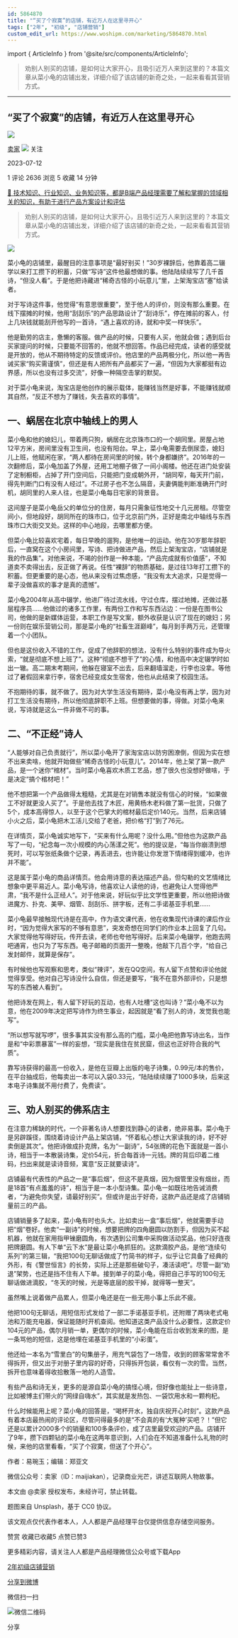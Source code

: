 ```yaml
---
id: 5864870
title: "“买了个寂寞”的店铺，有近万人在这里寻开心"
tags: ["2年", "初级", "店铺营销"]
custom_edit_url: https://www.woshipm.com/marketing/5864870.html
---
```

import { ArticleInfo } from '@site/src/components/ArticleInfo';

<ArticleInfo
    author="卖家"
    authorLink="https://www.woshipm.com/u/1521203"
    published="2023-07-12"
    views={2636}
    comments={1}
    collects={5}
/>

> 劝别人别买的店铺，是如何让大家开心，且吸引近万人来到这里的？本篇文章从菜小龟的店铺出发，详细介绍了该店铺的新奇之处，一起来看看其营销方式。

---

## “买了个寂寞”的店铺，有近万人在这里寻开心

[![](https://static.woshipm.com/view/woshipm_api_def_20230530181218_8651.png?imageView2/1/w/72/h/72/q/100)](https://www.woshipm.com/u/1521203)

[卖家](https://www.woshipm.com/u/1521203) ![](https://static.woshipm.com/tag/1101_1@2x.png) 关注

2023-07-12

1 评论 2636 浏览 5 收藏 14 分钟

[🔗 技术知识、行业知识、业务知识等，都是B端产品经理需要了解和掌握的领域相关的知识，有助于进行产品方案设计和评估](https://ke.qidianla.com/courses/bcpm)

> 劝别人别买的店铺，是如何让大家开心，且吸引近万人来到这里的？本篇文章从菜小龟的店铺出发，详细介绍了该店铺的新奇之处，一起来看看其营销方式。

![](https://image.woshipm.com/2023/04/13/56b1a120-d9ef-11ed-a8b0-00163e0b5ff3.jpg)

菜小龟的店铺里，最醒目的注意事项是“最好别买！”30岁裸辞后，他靠着高二辍学以来打工攒下的积蓄，只做“写诗”这件他最想做的事。他陆陆续续写了几千首诗，“但没人看”。于是他把诗藏进“稀奇古怪的小玩意儿”里，上架淘宝店“塞”给读者。

对于写诗这件事，他觉得“有意思很重要”，至于他人的评价，则没有那么重要。在线下摆摊的时候，他用“刮刮乐”的产品思路设计了“刮诗乐”，停在摊前的客人，付上几块钱就能刮开他写的一首诗，“遇上喜欢的诗，就和中奖一样快乐”。

他是勤劳的店主，惫懒的客服。做产品的时候，只要有人买，他就会做；遇到后台买家提问的时候，只要能不回答的，他就不想回答。作品已经完成，读者的感受就是开放的，他从不期待特定的反馈或评价。他店里的产品两极分化，所以他一再告诫买家“购买需谨慎”，但还是有人把所有产品都买了一遍，“但因为大家都挺有边界感，所以也没有过多交流”，好像一种隔空击掌的默契。

对于菜小龟来说，淘宝店是他创作的展示载体，能赚钱当然是好事，不能赚钱就顺其自然，“反正不想为了赚钱，失去喜欢的事情”。

## 一、蜗居在北京中轴线上的男人

菜小龟和他的媳妇儿，带着两只狗，蜗居在北京珠市口的一个胡同里。房屋占地12平方米，房间里没有卫生间，也没有阳台。早上，菜小龟需要去倒尿壶，媳妇儿上班，他赋闲在家，“两人都待在房间里的时候，转个身都嫌挤”。2016年的一次翻修后，菜小龟加盖了外屋，还用工地棚子做了一间小阁楼。他还在进门处安装了定制橱柜，占掉了开门空间后，只能把门变成朝外开，“胡同窄，每天开门前，得先判断门口有没有人经过”。不过房子也不怎么隔音，夫妻俩能判断准确开门时机，胡同里的人来人往，也是菜小龟每日宅家的背景音。

这间屋子是菜小龟岳父的单位分的住房，每月只需象征性地交十几元房租。尽管空间小，但地段好，胡同所在的珠市口，位于北京前门外，正好是南北中轴线与东西珠市口大街交叉处。这样的中心地段，去哪里都方便。

但菜小龟比较喜欢宅着，每日早晚的遛狗，是他唯一的运动。他在30岁那年辞职后，一直窝在这个小房间里，写诗、把诗做进产品，然后上架淘宝店，“店铺就是我的作品集”。对他来说，不竭的创作是一种本能，“产品完成就有价值感”，不知道卖不卖得出去，反正做了再说。任性“裸辞”的物质基础，是过往13年打工攒下的积蓄。但更重要的是心态，他从来没有过焦虑感，“我没有太大追求，只是觉得一辈子没做喜欢的事才是真的遗憾”。

菜小龟2004年从高中辍学，他进厂待过流水线，守过仓库，摆过地摊，还做过基层程序员……他做过的诸多工作里，有两份工作和写东西沾边：一份是在图书公司，他做的是新媒体运营，本职工作是写文案，额外收获是认识了现在的媳妇；另一份则在娱乐营销公司，那是菜小龟的“社畜生涯巅峰”，每月到手两万元，还管理着一个小团队。

但也是这份收入不错的工作，促成了他辞职的想法，没有什么特别的事件成为导火索，“就是彻底不想上班了”。这种“彻底不想干了”的心情，和他高中决定辍学时如出一辙。高二期末考期间，他躲在寝室不出去，后来翻墙溜走，行李也没拿。等他过了暑假回来拿行李，宿舍已经变成女生宿舍，他也从此结束了校园生活。

不抱期待的事，就不做了。因为对大学生活没有期待，菜小龟没有再上学，因为对打工生活没有期待，所以他彻底辞职不上班。但想要做的事，得做。对菜小龟来说，写诗就是这么一件非做不可的事。

## 二、“不正经”诗人

“人能够对自己负责就行”，所以菜小龟开了家淘宝店以防穷困潦倒，但因为实在想不出来卖啥，他就开始做些“稀奇古怪的小玩意儿”。2014年，他上架了第一款产品，是一个迷你“棺材”。当时菜小龟喜欢木质工艺品，想了很久也没想好做啥，于是决定“搞个棺材吧！”

他不想把第一个产品做得太粗糙，尤其是在对销售本就没有信心的时候，“如果做工不好就更没人买了”。于是他去找了木匠，用黄杨木老料做了第一批货，只做了5个，成本高得惊人，以至于这个巴掌大的棺材最后定价140元。当然，后来店铺小火之后，菜小龟把木工活儿交给了老爸，把价格“打”到了76元。

在详情页，菜小龟诚实地写下，“买来有什么用呢？没什么用。”但他也为这款产品写了一句，“纪念每一次小规模的内心荡漾之死”。他的提议是，“每当你崩溃到想死时，可以写张纸条做个记录，再丢进去，也许能让你发泄下情绪得到缓冲，也许并不能”。

这是属于菜小龟的商品详情页。他会用诗意的表达描述产品，但勾勒的文艺情绪比想象中更平易近人。菜小龟写诗，他喜欢让人读他的诗，也避免让人觉得他严肃，“我不是什么正经人”。对于他来说，好玩似乎比文学性更重要，所以他把诗做进魔方、扑克、美甲、烟管、刮刮乐、拼字板，还有二手诺基亚手机里……

菜小龟最早接触现代诗是在高中，作为语文课代表，他在收集现代诗课的课后作业时，“因为觉得大家写的不够有意思”，突发奇想在同学们的作业本上回复了几句。大家觉得他写得好玩，传开去读，老师也夸他写得好。后来菜小龟辍学，他跑去网吧通宵，也只为了写东西。电子邮箱的页面开一整晚，他敲下几百个字，“给自己发封邮件，就算是保存”。

有时候他也写观察和思考，类似“辣评”，发在QQ空间，有人留下点赞和评论他就觉得享受。他对自己写诗没什么自信，但还是要写，“我不在意外部评价，只是想写的东西被人看到”。

他把诗发在网上，有人留下好玩的互动，也有人吐槽“这也叫诗？”菜小龟不以为意，他在2009年决定把写诗作为终生事业，起因就是“看了别人的诗，发觉我也能写”。

“所以想写就写啰”，很多事其实没有那么高的门槛，菜小龟把他靠写诗出名，当作是和“中彩票暴富”一样的妄想，“现实是我住在贫民窟，但这也正好符合我的气质”。

靠写诗获得的最高一份收入，是他在豆瓣上出版的电子诗集，0.99元/本的售价，在平台抽成后，他每卖出一本可以入袋0.33元，“陆陆续续赚了1000多块，后来这本电子诗集就不用付费了，免费读”。

## 三、劝人别买的佛系店主

在注意力稀缺的时代，一个非著名诗人想要找到静心的读者，绝非易事。菜小龟于是另辟蹊径，围绕着诗设计产品上架店铺，“怀着私心想让大家读我的诗，好不好卖倒是其次”。他把诗做成扑克牌，名为“一副诗”，54张牌的花色下面就是一首小诗，相当于一本散装诗集，定价54元，折合每首诗一元钱。牌的背后印着二维码，扫出来就是读诗音频，寓意“反正就要读诗”。

店铺最有代表性的产品之一是“事后烟”，但这不是真烟，因为烟管里没有烟丝，而是18首“有点羞羞的诗”，相当于是一本小型诗集。菜小龟一如既往地告诫消费者，“为避免你失望，请最好别买”。但或许是出于好奇，这款产品还是成了店铺销量前三的产品。

店铺销量多了起来，菜小龟有时也头大。比如卖出一盒“事后烟”，他就需要手动把“烟”卷好。他卖“一副诗”的时候，想要把牌的四角磨圆以防割手，但因为买不起机器，他就在家用指甲锉磨圆角，有次遇到公司集中采购做活动奖品，他只好连夜把牌磨圆。有人下单“云下水”是最让菜小龟抓狂的。这款滴胶产品，是他“连续句系列”的第三辑，“我把100句无聊话做成了竹简书的样子，似乎让它具备了经典的外形，有《警世恒言》的长势，实际上还是那些破句子，凑活读吧”。尽管一副“劝退”架势，也还是挡不住有人下单。接到单子的菜小龟，得把自己手写的100句无聊话做进滴胶，“冬天的时候，光是等底层的胶干掉，就得等一整天”。

虽然嘴上说着做产品累人，但菜小龟还是在一些无用小事上乐此不疲。

他把100句无聊话，用短信形式发给了一部二手诺基亚手机，还附赠了两块老式电池和万能充电器，保证能随时开机查阅。他知道这类产品没什么必要性，这款定价104元的产品，偶尔月销一单，更偶尔的时候，菜小龟能在后台收到发来的图，是一条骂他的短信，这是他埋在诺基亚手机里的“小彩蛋”。

他还给一本名为“雪里白”的句集册子，用充气袋包了一场雪，收到的顾客常常舍不得拆开，但又出于对册子里内容的好奇，只得拆开包装，看仅有一次的雪。当然，拆开也意味着得收拾散落一地的人造雪。

有些产品和诗无关，更多的是源自菜小龟的搞怪心境，但好像也能扯上一些诗意，比如被博主们带火的“网绿自嗨水”，其实就是发热包、一袋饮用水和一颗枸杞。

什么时候能用上呢？菜小龟的回答是，“喝杯开水，独自庆祝开心时刻”。这款产品有着本店最热闹的评论区，尽管问得最多的是“不会真的有‘大冤种’买吧？！”但它还是以累计2000多个的销量和100多条评价，成了店里最受欢迎的产品。店铺开了9年，攒下四颗钻的菜小龟在这两年意识到，人们会在不知道准备什么礼物的时候，来他的店里看看，“买了个寂寞，但送了个开心”。

作者：易琬玉；编辑：郑亚文

微信公众号：卖家（ID：maijiakan），记录商业光芒，讲述互联网人物故事。

本文由 @卖家 授权发布，未经许可，禁止转载。

题图来自 Unsplash，基于 CC0 协议。

该文观点仅代表作者本人，人人都是产品经理平台仅提供信息存储空间服务。

赞赏 收藏已收藏5 点赞已赞3

更多精彩内容，请关注人人都是产品经理微信公众号或下载App

[2年](https://www.woshipm.com/tag/2%e5%b9%b4)[初级](https://www.woshipm.com/tag/%e5%88%9d%e7%ba%a7)[店铺营销](https://www.woshipm.com/tag/%e5%ba%97%e9%93%ba%e8%90%a5%e9%94%80)

[分享到微博](https://service.weibo.com/share/share.php?appkey=2775287854&title=“买了个寂寞”的店铺，有近万人在这里寻开心&url=https://www.woshipm.com/marketing/5864870.html&pic=https://image.woshipm.com/2023/04/13/56b1a120-d9ef-11ed-a8b0-00163e0b5ff3.jpg)

微信扫一扫

![微信二维码](https://api.pwmqr.com/qrcode/create/?url=https://www.woshipm.com/marketing/5864870.html)

分享